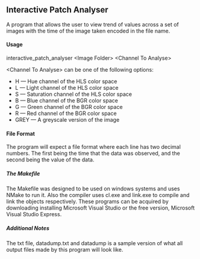 ## Interactive Patch Analyser

A program that allows the user to view trend of values across a set of images with the time of the image taken encoded in the file name.

#### Usage

interactive_patch_analyser &lt;Image Folder&gt; &lt;Channel To Analyse&gt;
	
&lt;Channel To Analyse&gt; can be one of the following options:

* H &mdash; Hue channel of the HLS color space
* L &mdash; Light channel of the HLS color space
* S &mdash; Saturation channel of the HLS color space
* B &mdash; Blue channel of the BGR color space
* G &mdash; Green channel of the BGR color space
* R &mdash; Red channel of the BGR color space
* GREY &mdash; A greyscale version of the image

#### File Format

The program will expect a file format where each line has two decimal numbers. The first being the time that the data was observed, and the second being the value of the data.

##### The Makefile

The Makefile was designed to be used on windows systems and uses NMake to run it. Also the compiler uses cl.exe and link.exe to compile and link the objects respectively. These programs can be acquired by downloading installing Microsoft Visual Studio or the free version, Microsoft Visual Studio Express.

##### Additional Notes

The txt file, datadump.txt and datadump is a sample version of what all output files made by this program will look like.